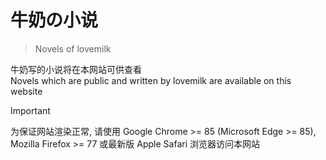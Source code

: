 # 牛奶の小说
> Novels of lovemilk

牛奶写的小说将在本网站可供查看  
Novels which are public and written by lovemilk are available on this website


> [!IMPORTANT]
> 为保证网站渲染正常, 请使用 Google Chrome >= 85 (Microsoft Edge >= 85), Mozilla Firefox >= 77 或最新版 Apple Safari 浏览器访问本网站
